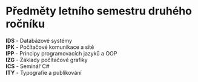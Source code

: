 # Předměty letního semestru druhého ročníku

**IDS** - Databázové systémy  
**IPK** -	Počítačové komunikace a sítě  
**IPP** - Principy programovacích jazyků a OOP  
**IZG** - Základy počítačové grafiky  
**ICS** - Seminář C#  
**ITY** - Typografie a publikování
